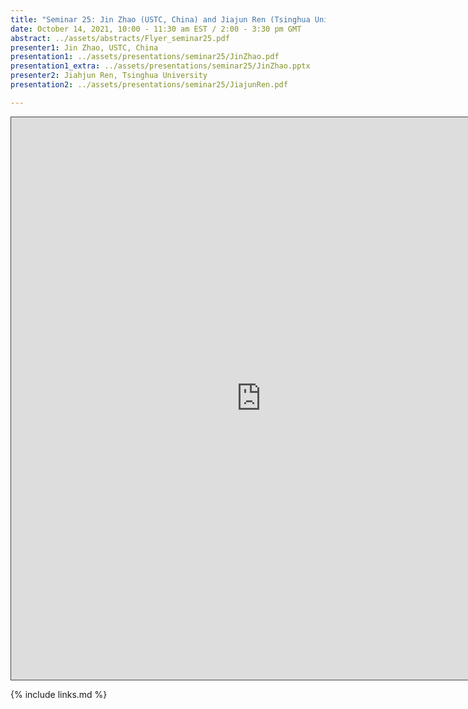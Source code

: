 ```yaml
---
title: "Seminar 25: Jin Zhao (USTC, China) and Jiajun Ren (Tsinghua University, China)"
date: October 14, 2021, 10:00 - 11:30 am EST / 2:00 - 3:30 pm GMT
abstract: ../assets/abstracts/Flyer_seminar25.pdf
presenter1: Jin Zhao, USTC, China
presentation1: ../assets/presentations/seminar25/JinZhao.pdf
presentation1_extra: ../assets/presentations/seminar25/JinZhao.pptx
presenter2: Jiahjun Ren, Tsinghua University
presentation2: ../assets/presentations/seminar25/JiajunRen.pdf

---
```


<iframe src="https://ub.hosted.panopto.com/Panopto/Pages/Embed.aspx?id=6d34903e-e94c-42a2-9034-adc10102cdbe
&autoplay=false&offerviewer=true&showtitle=true&showbrand=false&captions=false&interactivity=all" height="900" width="800" 
style="border: 1px solid #464646;" allowfullscreen allow="autoplay"></iframe>


{% include links.md %}


